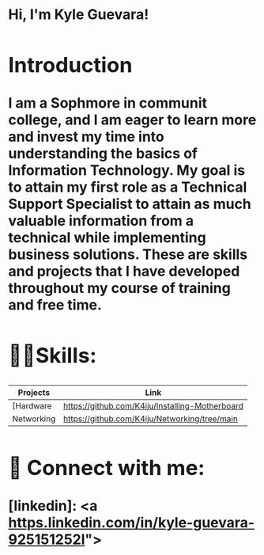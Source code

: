 <h1>Hi, I'm Kyle Guevara! <h/1>

<h2>Introduction</h2>

<b>I am a Sophmore in communit college, and I am eager to learn more and invest my time into understanding the basics of Information Technology. My goal is to attain my first role as a Technical Support Specialist to attain as much valuable information from a technical while implementing business solutions. These are skills and projects that I have developed throughout my course of training and free time.</b>

<h2>👨‍💻Skills:</h2>

|Projects          | Link |
|------------------|------------------|
|[Hardware  | https://github.com/K4iju/Installing-Motherboard                                                                               
| Networking  | https://github.com/K4iju/Networking/tree/main|




<h2> 🤳 Connect with me:</h2>

[linkedin]: <a [https.linkedin.com/in/kyle-guevara-925151252l](https://www.linkedin.com/in/kyle-guevara-925151252/)"></a>


